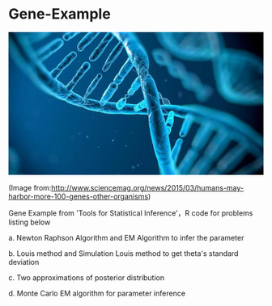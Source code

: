 # Gene-Example

![image](https://github.com/Jane-Gauss/Gene-Example/blob/master/gene.jpg)

(Image from:http://www.sciencemag.org/news/2015/03/humans-may-harbor-more-100-genes-other-organisms)

Gene Example from 'Tools for Statistical Inference'，R code for problems listing below

a. Newton Raphson Algorithm and EM Algorithm to infer the parameter

b. Louis method and Simulation Louis method to get theta's standard deviation

c. Two approximations of posterior distribution

d. Monte Carlo EM algorithm for parameter inference
